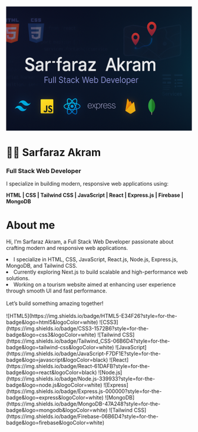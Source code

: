 ![Banner](./Github_Banner.png)

# 👨‍💻 Sarfaraz Akram
### Full Stack Web Developer

I specialize in building modern, responsive web applications using:

**HTML | CSS | Tailwind CSS | JavaScript | React | Express.js | Firebase | MongoDB**

# About me

Hi, I’m Sarfaraz Akram, a Full Stack Web Developer passionate about crafting modern and responsive web applications.

<li>I specialize in HTML, CSS, JavaScript, React.js, Node.js, Express.js, MongoDB, and Tailwind CSS.</li>
<li>Currently exploring Next.js to build scalable and high-performance web solutions.</li>
<li>Working on a tourism website aimed at enhancing user experience through smooth UI and fast performance.</li>
<br/>
Let’s build something amazing together!
<br/> <br/>
![HTML5](https://img.shields.io/badge/HTML5-E34F26?style=for-the-badge&logo=html5&logoColor=white)
![CSS3](https://img.shields.io/badge/CSS3-1572B6?style=for-the-badge&logo=css3&logoColor=white)
![Tailwind CSS](https://img.shields.io/badge/Tailwind_CSS-06B6D4?style=for-the-badge&logo=tailwind-css&logoColor=white)
![JavaScript](https://img.shields.io/badge/JavaScript-F7DF1E?style=for-the-badge&logo=javascript&logoColor=black)
![React](https://img.shields.io/badge/React-61DAFB?style=for-the-badge&logo=react&logoColor=black)
![Node.js](https://img.shields.io/badge/Node.js-339933?style=for-the-badge&logo=node.js&logoColor=white)
![Express](https://img.shields.io/badge/Express.js-000000?style=for-the-badge&logo=express&logoColor=white)
![MongoDB](https://img.shields.io/badge/MongoDB-47A248?style=for-the-badge&logo=mongodb&logoColor=white)
![Tailwind CSS](https://img.shields.io/badge/Firebase-06B6D4?style=for-the-badge&logo=firebase&logoColor=white)
